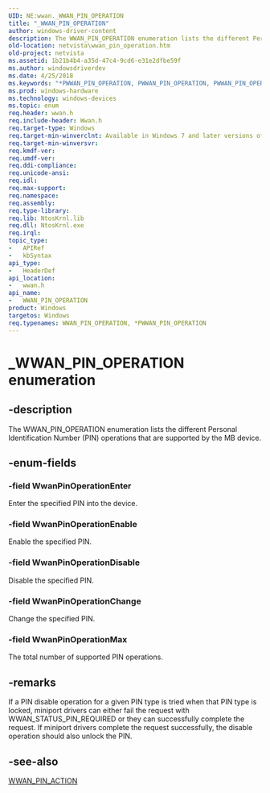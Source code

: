 ```yaml
---
UID: NE:wwan._WWAN_PIN_OPERATION
title: "_WWAN_PIN_OPERATION"
author: windows-driver-content
description: The WWAN_PIN_OPERATION enumeration lists the different Personal Identification Number (PIN) operations that are supported by the MB device.
old-location: netvista\wwan_pin_operation.htm
old-project: netvista
ms.assetid: 1b21b4b4-a35d-47c4-9cd6-e31e2dfbe59f
ms.author: windowsdriverdev
ms.date: 4/25/2018
ms.keywords: "*PWWAN_PIN_OPERATION, PWWAN_PIN_OPERATION, PWWAN_PIN_OPERATION enumeration pointer [Network Drivers Starting with Windows Vista], WWAN_PIN_OPERATION, WWAN_PIN_OPERATION enumeration [Network Drivers Starting with Windows Vista], WwanPinOperationChange, WwanPinOperationDisable, WwanPinOperationEnable, WwanPinOperationEnter, WwanPinOperationMax, WwanRef_06404d11-22d3-4b07-9c6f-60771ecfc154.xml, _WWAN_PIN_OPERATION, netvista.wwan_pin_operation, wwan/PWWAN_PIN_OPERATION, wwan/WWAN_PIN_OPERATION, wwan/WwanPinOperationChange, wwan/WwanPinOperationDisable, wwan/WwanPinOperationEnable, wwan/WwanPinOperationEnter, wwan/WwanPinOperationMax"
ms.prod: windows-hardware
ms.technology: windows-devices
ms.topic: enum
req.header: wwan.h
req.include-header: Wwan.h
req.target-type: Windows
req.target-min-winverclnt: Available in Windows 7 and later versions of Windows.
req.target-min-winversvr: 
req.kmdf-ver: 
req.umdf-ver: 
req.ddi-compliance: 
req.unicode-ansi: 
req.idl: 
req.max-support: 
req.namespace: 
req.assembly: 
req.type-library: 
req.lib: NtosKrnl.lib
req.dll: NtosKrnl.exe
req.irql: 
topic_type:
-	APIRef
-	kbSyntax
api_type:
-	HeaderDef
api_location:
-	wwan.h
api_name:
-	WWAN_PIN_OPERATION
product: Windows
targetos: Windows
req.typenames: WWAN_PIN_OPERATION, *PWWAN_PIN_OPERATION
---
```


# _WWAN_PIN_OPERATION enumeration


## -description


The WWAN_PIN_OPERATION enumeration lists the different Personal Identification Number (PIN)
  operations that are supported by the MB device.


## -enum-fields




### -field WwanPinOperationEnter

Enter the specified PIN into the device.


### -field WwanPinOperationEnable

Enable the specified PIN.


### -field WwanPinOperationDisable

Disable the specified PIN.


### -field WwanPinOperationChange

Change the specified PIN.


### -field WwanPinOperationMax

The total number of supported PIN operations.


## -remarks



If a PIN disable operation for a given PIN type is tried when that PIN type is locked, miniport
    drivers can either fail the request with WWAN_STATUS_PIN_REQUIRED or they can successfully complete the
    request. If miniport drivers complete the request successfully, the disable operation should also unlock
    the PIN.




## -see-also




<a href="https://msdn.microsoft.com/library/windows/hardware/ff571213">WWAN_PIN_ACTION</a>
 

 

